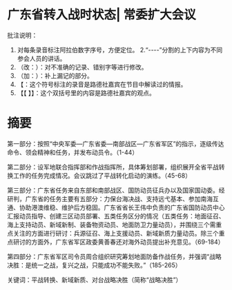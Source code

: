 # 广东省转入战时状态| 常委扩大会议

批注说明：
1. 对每条录音标注阿拉伯数字序号，方便定位。
2.“----”分割的上下内容为不同参会人员的讲话。
3. （改：）：对不准确的记录、错别字等进行修改。
4. （加：）：补上漏记的部分。
5. 【：这个符号标注的录音是路德社嘉宾在节目中解读过的情报。
6. 【【 】】：这个双括号里的内容是路德社嘉宾的观点。


# 摘要 

第一部分：按照“中央军委—广东省委—南部战区—广东省军区”的指示，逐级传达命令、领会精神和任务，并发布动员令。（1-44）

第二部分：设军地联合指挥部和作战指挥所，具体筹划部署，组织展开全省平战转换工作的任务完成情况。会议跳过了平战转化启动的演练。（45-68）

第三部分：广东省任务来自东部和南部战区、国防动员征兵办以及国家国动委。经研判，广东省的任务主要有五部分：力保台海决战、支持远弋基本、参加南海互通、协助港澳维稳、维护后方稳固。广东省省长王伟中负责的广东省国防动员中心汇报动员指导、创建三区动员部署、五类任务区分的情况（五类任务：地面征召、海上支持动员、新域新制、装备物资动员、地面防卫力量动员），并围绕三个需重点关注的方面进行研讨：兵源征召、海上支援动员、新域新质力量动员。除三个重点研讨的方面外，广东省军区政委黄善春还对海外动员提出补充意见。（69-184）

第四部分：广东省军区司令员周合组织研究筹划地面防备作战任务，并强调“战略决胜：是统一之战，复兴之战，只能成功不能失败。”（185-265）

关键词：平战转换、新域新质、对台战略决胜（简称“战略决胜”）